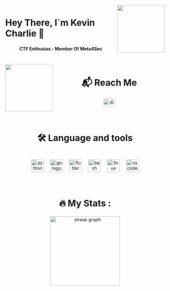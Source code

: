 <br clear="both">

<img align="right" height="150" src="https://media.giphy.com/media/v1.Y2lkPWVjZjA1ZTQ3cXNuNTYyaDl1YmNuMndoZmY1enJ2Y21qMzVwM2M3bnA4Yno1aHZzdyZlcD12MV9zdGlja2Vyc19yZWxhdGVkJmN0PXM/6KirhLJyR7oMcwgJQk/giphy.gif"  />

###

<h1 align="left">Hey There, I`m Kevin Charlie 👋</h1>

###

<h4 align="center">CTF Enthusias - Member Of Meta4Sec</h4>

###

<br clear="both">

<img align="left" height="150" src="https://media.giphy.com/media/v1.Y2lkPWVjZjA1ZTQ3eWU0dXM5YWJuNDF4OWZyYjZkNjQyMjZ3bzZ3cmtiMTEzc2k3a3JiYyZlcD12MV9zdGlja2Vyc19yZWxhdGVkJmN0PXM/kBrSH5C4ps9nyNDo4S/giphy.gif"  />

###

<h1 align="center">📬 Reach Me</h1>

###

<div align="center">
  <a href="https://discord.com/users/856166762793009202" target="_blank">
    <img src="https://raw.githubusercontent.com/maurodesouza/profile-readme-generator/master/src/assets/icons/social/discord/default.svg" width="37" height="25" alt="discord logo"  />
  </a>
</div>

###

<br clear="both">

<h1 align="center">🛠 Language and tools</h1>

###

<br clear="both">

<div align="center">
  <img src="https://cdn.jsdelivr.net/gh/devicons/devicon/icons/python/python-original.svg" height="40" alt="python logo"  />
  <img width="12" />
  <img src="https://cdn.jsdelivr.net/gh/devicons/devicon/icons/go/go-original-wordmark.svg" height="40" alt="go logo"  />
  <img width="12" />
  <img src="https://cdn.jsdelivr.net/gh/devicons/devicon/icons/flutter/flutter-original.svg" height="40" alt="flutter logo"  />
  <img width="12" />
  <img src="https://cdn.jsdelivr.net/gh/devicons/devicon/icons/bash/bash-original.svg" height="40" alt="bash logo"  />
  <img width="12" />
  <img src="https://cdn.jsdelivr.net/gh/devicons/devicon/icons/linux/linux-original.svg" height="40" alt="linux logo"  />
  <img width="12" />
  <img src="https://cdn.jsdelivr.net/gh/devicons/devicon/icons/vscode/vscode-original.svg" height="40" alt="vscode logo"  />
</div>

###

<br clear="both">

<h1 align="center">🔥   My Stats :</h1>

###

<div align="center">
  <img src="https://streak-stats.demolab.com?user=NamX1&locale=en&mode=daily&theme=dark&hide_border=false&border_radius=5&order=3" height="220" alt="streak graph"  />
</div>

###
